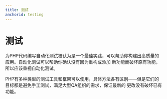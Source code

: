 ```yaml
---
title: 测试
anchorid: testing
---
```


<h1 id="security">测试</h1>

为PHP代码编写自动化测试被认为是一个最佳实践，可以帮助你构建出高质量的应用。自动化测试可以帮助你确认没有因为重构或添加
新功能而破坏原有功能，所以应该重视自动化测试。

PHP有多种类型的测试工具和框架可以使用，具体方法各有区别——但是它们的目标都是避免手工测试，满足大型QA组织的需求，保证最新的
更改没有破坏已有功能。